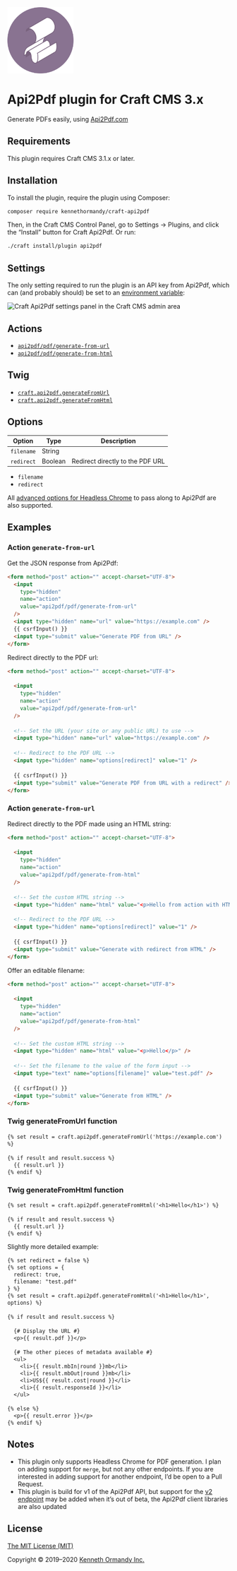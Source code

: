 <img src="./src/icon.svg" alt="Craft Api2Pdf icon" width="150" />

# Api2Pdf plugin for Craft CMS 3.x

Generate PDFs easily, using [Api2Pdf.com](https://www.api2pdf.com)

## Requirements

This plugin requires Craft CMS 3.1.x or later.

## Installation

To install the plugin, require the plugin using Composer:

```sh
composer require kennethormandy/craft-api2pdf
```

Then, in the Craft CMS Control Panel, go to Settings → Plugins, and click the “Install” button for Craft Api2Pdf. Or run:

```sh
./craft install/plugin api2pdf
```

## Settings

The only setting required to run the plugin is an API key from Api2Pdf, which can (and probably should) be set to an [environment variable](https://docs.craftcms.com/v3/config/environments.html):

![Craft Api2Pdf settings panel in the Craft CMS admin area](https://user-images.githubusercontent.com/1581276/72213557-ebe31f00-34a5-11ea-8d49-c8b2f0327828.png)

## Actions

- [`api2pdf/pdf/generate-from-url`](#action-generate-from-url)
- [`api2pdf/pdf/generate-from-html`](#action-generate-from-html)

## Twig

- [`craft.api2pdf.generateFromUrl`](#twig-generatefromurl-function)
- [`craft.api2pdf.generateFromHtml`](#twig-generatefromhtml-function)

## Options

<table>
<thead>
  <tr>
    <th>Option</th>
    <th>Type</th>
    <th>Description</th>
  </tr>
</thead>
<tbody>
  <tr>
    <td><code>filename</code></td>
    <td>String</td>
    <td></td>
  </tr>
  <tr>
    <td><code>redirect</code></td>
    <td>Boolean</td>
    <td>Redirect directly to the PDF URL</td>
  </tr>
</tbody>
</table>

- `filename`
- `redirect`

All [advanced options for Headless Chrome](https://www.api2pdf.com/documentation/advanced-options-headless-chrome/) to pass along to Api2Pdf are also supported.

## Examples

### Action `generate-from-url`

Get the JSON response from Api2Pdf:

```html
<form method="post" action="" accept-charset="UTF-8">
  <input
    type="hidden"
    name="action"
    value="api2pdf/pdf/generate-from-url"
  />
  <input type="hidden" name="url" value="https://example.com" />
  {{ csrfInput() }}
  <input type="submit" value="Generate PDF from URL" />
</form>
```

Redirect directly to the PDF url:

```html
<form method="post" action="" accept-charset="UTF-8">
  
  <input
    type="hidden"
    name="action"
    value="api2pdf/pdf/generate-from-url"
  />

  <!-- Set the URL (your site or any public URL) to use -->
  <input type="hidden" name="url" value="https://example.com" />

  <!-- Redirect to the PDF URL -->
  <input type="hidden" name="options[redirect]" value="1" />

  {{ csrfInput() }}
  <input type="submit" value="Generate PDF from URL with a redirect" />
</form>
```

### Action `generate-from-url`

Redirect directly to the PDF made using an HTML string:

```html
<form method="post" action="" accept-charset="UTF-8">

  <input
    type="hidden"
    name="action"
    value="api2pdf/pdf/generate-from-html"
  />

  <!-- Set the custom HTML string -->
  <input type="hidden" name="html" value="<p>Hello from action with HTML</p>" />

  <!-- Redirect to the PDF URL -->
  <input type="hidden" name="options[redirect]" value="1" />

  {{ csrfInput() }}
  <input type="submit" value="Generate with redirect from HTML" />
</form>
```

Offer an editable filename:

```html
<form method="post" action="" accept-charset="UTF-8">

  <input
    type="hidden"
    name="action"
    value="api2pdf/pdf/generate-from-html"
  />

  <!-- Set the custom HTML string -->
  <input type="hidden" name="html" value="<p>Hello</p>" />

  <!-- Set the filename to the value of the form input -->
  <input type="text" name="options[filename]" value="test.pdf" />

  {{ csrfInput() }}
  <input type="submit" value="Generate from HTML" />
</form>
```

### Twig generateFromUrl function

```twig
{% set result = craft.api2pdf.generateFromUrl('https://example.com') %}

{% if result and result.success %}
  {{ result.url }}
{% endif %}
```

### Twig generateFromHtml function

```twig
{% set result = craft.api2pdf.generateFromHtml('<h1>Hello</h1>') %}

{% if result and result.success %}
  {{ result.url }}
{% endif %}
```

Slightly more detailed example:

```twig
{% set redirect = false %}
{% set options = {
  redirect: true,
  filename: "test.pdf"
} %}
{% set result = craft.api2pdf.generateFromHtml('<h1>Hello</h1>', options) %}

{% if result and result.success %}

  {# Display the URL #}
  <p>{{ result.pdf }}</p>

  {# The other pieces of metadata available #}
  <ul>
    <li>{{ result.mbIn|round }}mb</li>
    <li>{{ result.mbOut|round }}mb</li>
    <li>US${{ result.cost|round }}</li>
    <li>{{ result.responseId }}</li>
  </ul>
  
{% else %}
  <p>{{ result.error }}</p>
{% endif %}
```

## Notes

- This plugin only supports Headless Chrome for PDF generation. I plan on adding support for `merge`, but not any other endpoints. If you are interested in adding support for another endpoint, I’d be open to a Pull Request.
- This plugin is build for v1 of the Api2Pdf API, but support for the [v2 endpoint](https://www.api2pdf.com/api2pdf-launches-v2-in-beta/) may be added when it’s out of beta, the Api2Pdf client libraries are also updated

<!--

## Templates

In progress. Add your own templates in `templates/pdf` (right now, the specific template is hard-coded for me, but you will be able to pass along a file name).

-->

## License

[The MIT License (MIT)](./LICENSE.md)

Copyright © 2019–2020 [Kenneth Ormandy Inc.](https://kennethormandy.com)
